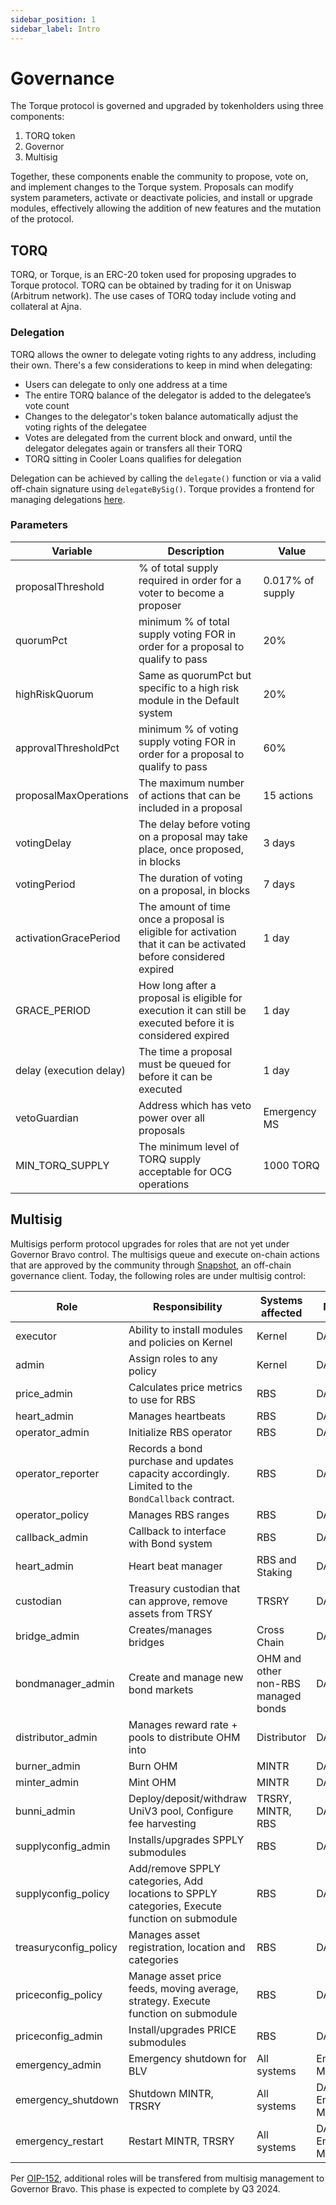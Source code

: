 ```yaml
---
sidebar_position: 1
sidebar_label: Intro
---
```

# Governance

The Torque protocol is governed and upgraded by tokenholders using three components:

1. TORQ token
2. Governor
3. Multisig

Together, these components enable the community to propose, vote on, and implement changes to the Torque system. Proposals can modify system parameters, activate or deactivate policies, and install or upgrade modules, effectively allowing the addition of new features and the mutation of the protocol.

## TORQ
TORQ, or Torque, is an ERC-20 token used for proposing upgrades to Torque protocol. TORQ can be obtained by trading for it on Uniswap (Arbitrum network). The use cases of TORQ today include voting and collateral at Ajna.

### Delegation
TORQ allows the owner to delegate voting rights to any address, including their own. There's a few considerations to keep in mind when delegating:

* Users can delegate to only one address at a time
* The entire TORQ balance of the delegator is added to the delegatee’s vote count
* Changes to the delegator's token balance automatically adjust the voting rights of the delegatee
* Votes are delegated from the current block and onward, until the delegator delegates again or transfers all their TORQ
* TORQ sitting in Cooler Loans qualifies for delegation

Delegation can be achieved by calling the `delegate()` function or via a valid off-chain signature using `delegateBySig()`. Torque provides a frontend for managing delegations [here](https://app.torque.fi/vote).
<!--  
:::info
You must delegate your TORQ in Cooler Loans to be eligible to vote in both Snapshot and Governor Bravo. Visit [Torque Govern](https://app.Torquedao.finance/#/governance) page for more information.
::: -->

### Parameters
| Variable | Description | Value |
|-|-|-|
| proposalThreshold | % of total supply required in order for a voter to become a proposer |  0.017% of supply |
| quorumPct | minimum % of total supply voting FOR in order for a proposal to qualify to pass | 20% |
| highRiskQuorum | Same as quorumPct but specific to a high risk module in the Default system | 20% |
| approvalThresholdPct | minimum % of voting supply voting FOR in order for a proposal to qualify to pass | 60% |
| proposalMaxOperations | The maximum number of actions that can be included in a proposal | 15 actions |
| votingDelay | The delay before voting on a proposal may take place, once proposed, in blocks | 3 days |
| votingPeriod | The duration of voting on a proposal, in blocks | 7 days |
| activationGracePeriod |The amount of time once a proposal is eligible for activation that it can be activated before considered expired | 1 day |
| GRACE_PERIOD | How long after a proposal is eligible for execution it can still be executed before it is considered expired | 1 day |
| delay (execution delay) | The time a proposal must be queued for before it can be executed | 1 day |
| vetoGuardian | Address which has veto power over all proposals | Emergency MS |
| MIN_TORQ_SUPPLY   | The minimum level of TORQ supply acceptable for OCG operations | 1000 TORQ |



## Multisig
Multisigs perform protocol upgrades for roles that are not yet under Governor Bravo control. The multisigs queue and execute
on-chain actions that are approved by the community through [Snapshot](https://docs.snapshot.org/), an off-chain governance client. Today, the following roles are under multisig control:


| Role | Responsibility | Systems affected | Multisig |
|-------- | -------- | -------------- | -------------- |
| executor | Ability to install modules and policies on Kernel | Kernel | DAO MS |
| admin | Assign roles to any policy | Kernel | DAO MS |
| price_admin | Calculates price metrics to use for RBS | RBS | DAO MS |
| heart_admin | Manages heartbeats | RBS | DAO MS |
| operator_admin | Initialize RBS operator | RBS | DAO MS |
| operator_reporter | Records a bond purchase and updates capacity accordingly. Limited to the `BondCallback` contract. | RBS | DAO MS
| operator_policy | Manages RBS ranges | RBS | DAO MS |
| callback_admin | Callback to interface with Bond system | RBS | DAO MS |
| heart_admin | Heart beat manager | RBS and Staking | DAO MS |
| custodian | Treasury custodian that can approve, remove assets from TRSY | TRSRY | DAO MS |
| bridge_admin | Creates/manages bridges | Cross Chain | DAO MS |
| bondmanager_admin | Create and manage new bond markets | OHM and other non-RBS managed bonds | DAO MS |
| distributor_admin | Manages reward rate + pools to distribute OHM into | Distributor | DAO MS |
| burner_admin | Burn OHM | MINTR | DAO MS |
| minter_admin | Mint OHM | MINTR | DAO MS |
| bunni_admin | Deploy/deposit/withdraw UniV3 pool, Configure fee harvesting | TRSRY, MINTR, RBS | DAO MS |
| supplyconfig_admin | Installs/upgrades SPPLY submodules | RBS | DAO MS |
| supplyconfig_policy | Add/remove SPPLY categories, Add locations to SPPLY categories, Execute function on submodule | RBS | DAO MS |
| treasuryconfig_policy | Manages asset registration, location and categories | RBS | DAO MS |
| priceconfig_policy | Manage asset price feeds, moving average, strategy. Execute function on submodule | RBS | DAO MS |
| priceconfig_admin | Install/upgrades PRICE submodules | RBS | DAO MS |
| emergency_admin | Emergency shutdown for BLV | All systems | Emergency MS |
| emergency_shutdown | Shutdown MINTR, TRSRY | All systems | DAO MS, Emergency MS |
| emergency_restart | Restart MINTR, TRSRY | All systems | DAO MS, Emergency MS |

Per [OIP-152](https://forum.Torquedao.finance/d/4088-oip-152-on-chain-governance), additional roles will be transfered from multisig management to Governor Bravo. This phase is expected to complete by Q3 2024.
